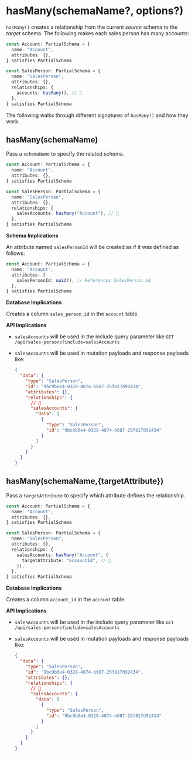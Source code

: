 # hasMany(schemaName?, options?)

`hasMany()` creates a relationship from the current _source_ schema to the _target_ schema. The following makes each sales person has many accounts:

```ts
const Account: PartialSchema = {
  name: "Account",
  attributes: {},
} satisfies PartialSchema

const SalesPerson: PartialSchema = {
  name: "SalesPerson",
  attributes: {},
  relationships: {
    accounts: hasMany(), // 👀
  },
} satisfies PartialSchema
```

The following walks through different signatures of `hasMany()` and how they work.

## hasMany(schemaName)

Pass a `schemaName` to specify the related schema.

```ts
const Account: PartialSchema = {
  name: "Account",
  attributes: {},
} satisfies PartialSchema

const SalesPerson: PartialSchema = {
  name: "SalesPerson",
  attributes: {},
  relationships: {
    salesAccounts: hasMany("Account"), // 👀
  },
} satisfies PartialSchema
```

**Schema Implications**

An attribute named `salesPersonId` will be created as if it was defined as follows:

```ts
const Account: PartialSchema = {
  name: "Account",
  attributes: {
    salesPersonId: uuid(), // References SalesPerson.id
  },
} satisfies PartialSchema
```

**Database Implications**

Creates a column `sales_person_id` in the `account` table.

**API Implications**

- `salesAccounts` will be used in the include query parameter like `GET /api/sales-persons?include=salesAccounts`
- `salesAccounts` will be used in mutation payloads and response payloads like:

  ```json
  {
    "data": {
      "type": "SalesPerson",
      "id": "9bc9b6e4-0328-4874-b687-25f817d92434",
      "attributes": {},
      "relationships": {
        // 👀
        "salesAccounts": {
          "data": [
            {
              "type": "SalesPerson",
              "id": "9bc9b6e4-0328-4874-b687-25f817d92434"
            }
          ]
        }
      }
    }
  }
  ```

## hasMany(schemaName,{targetAttribute})

Pass a `targetAttribute` to specify which attribute defines the relationship.

```ts
const Account: PartialSchema = {
  name: "Account",
  attributes: {},
} satisfies PartialSchema

const SalesPerson: PartialSchema = {
  name: "SalesPerson",
  attributes: {},
  relationships: {
    salesAccounts: hasMany("Account", {
      targetAttribute: "accountId", // 👀
    }),
  },
} satisfies PartialSchema
```

**Database Implications**

Creates a column `account_id` in the `account` table.

**API Implications**

- `salesAccounts` will be used in the include query parameter like `GET /api/sales-persons?include=salesAccounts`
- `salesAccounts` will be used in mutation payloads and response payloads like:

  ```json
  {
    "data": {
      "type": "SalesPerson",
      "id": "9bc9b6e4-0328-4874-b687-25f817d92434",
      "attributes": {},
      "relationships": {
        // 👀
        "salesAccounts": {
          "data": [
            {
              "type": "SalesPerson",
              "id": "9bc9b6e4-0328-4874-b687-25f817d92434"
            }
          ]
        }
      }
    }
  }
  ```
